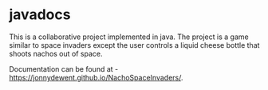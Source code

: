 # javadocs
This is a collaborative project implemented in java. The project is a game similar to space invaders except the user controls a
liquid cheese bottle that shoots nachos out of space.

Documentation can be found at - https://jonnydewent.github.io/NachoSpaceInvaders/. 
